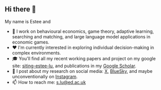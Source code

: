 ## Hi there 👋

My name is Estee and
- 🔭 I work on behavioural economics, game theory, adaptive learning, searching and matching, and large language model applications in economic games.
- ❤️ I'm currently interested in exploring individual decision-making in complex environments.
- 🎓 You'll find all my recent working papers and project on my google site: [siting-estee-lu](https://sites.google.com/view/siting-estee-lu), and publications in my [Google Scholar](https://scholar.google.com/citations?user=oxabXHwAAAAJ&hl=en).
- 📱 I post about my research on social media: [X](https://x.com/EsteeLu), [BlueSky](https://bsky.app/profile/esteelu.bsky.social), and maybe unconventionally on [Instagram](https://www.instagram.com/siting_lu_estee/).
- 📫 How to reach me: s.lu@ed.ac.uk

<!--
**esteelu/esteelu** is a ✨ _special_ ✨ repository because its `README.md` (this file) appears on your GitHub profile.

Here are some ideas to get you started:

- 🔭 I’m currently working on ...
- 🌱 I’m currently learning ...
- 👯 I’m looking to collaborate on ...
- 🤔 I’m looking for help with ...
- 💬 Ask me about ...
- 📫 How to reach me: ...
- 😄 Pronouns: ...
- ⚡ Fun fact: ...
-->

